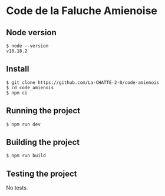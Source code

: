 # Code de la Faluche Amienoise

## Node version

    $ node --version
    v18.18.2

## Install

    $ git clone https://github.com/La-CHATTE-2-0/code-amienois
    $ cd code_amienois
    $ npm ci 

## Running the project

    $ npm run dev

## Building the project

    $ npm run build

## Testing the project

No tests.
